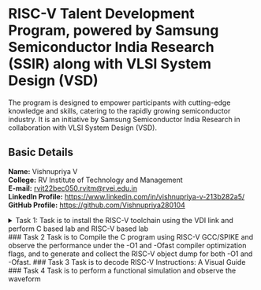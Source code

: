 # RISC-V Talent Development Program, powered by Samsung Semiconductor India Research (SSIR) along with VLSI System Design (VSD)
The program is designed to empower participants with cutting-edge knowledge and skills, catering to the rapidly growing semiconductor industry. It is an initiative by Samsung Semiconductor India Research in collaboration with VLSI System Design (VSD).

## Basic Details
**Name:** Vishnupriya V  
**College:** RV Institute of Technology and Management  
**E-mail:** rvit22bec050.rvitm@rvei.edu.in  
**Linkedln Profile:** https://www.linkedin.com/in/vishnupriya-v-213b282a5/  
**GitHub Profile:** https://github.com/Vishnupriya280104

<details>

  <summary>Task 1: Task is to install the RISC-V toolchain using the VDI link and perform C based lab and RISC-V based lab  </summary>  
  Ubuntu Installation    
  ![ubuntu_installation](https://github.com/user-attachments/assets/727baea8-e309-4ded-9c53-74423d5f12ff)    
  RISCV64   
  ![riscv64](https://github.com/user-attachments/assets/8f58719c-4ba2-420e-8cdc-3a69251a0ca8)  
  RISCV_O1  
  ![riscv_O1](https://github.com/user-attachments/assets/c72ca528-2cee-48ae-a8e8-af1320e59d24)  
  RISCV_Ofast  
  ![riscv_Ofast](https://github.com/user-attachments/assets/a5ef1181-6030-4d99-8b08-65ed5d3bdea9)  
  Sum of numbers using C  
  ![sum_of_numbers_using_c](https://github.com/user-attachments/assets/b2c78484-7999-4f0f-b7b9-ded01512eb9e)   

</details>
### Task 2
Task is to Compile the C program using RISC-V GCC/SPIKE and observe the performance under the -O1 and -Ofast compiler optimization flags, and to generate and collect the RISC-V object dump for both -O1 and -Ofast.
### Task 3
Task is to decode RISC-V Instructions: A Visual Guide  
### Task 4
Task is to perform a functional simulation and observe the waveform




